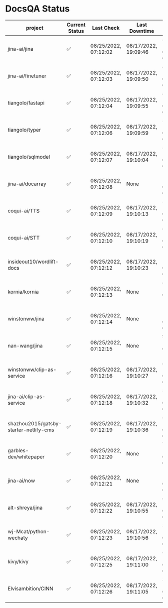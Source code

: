 # DocsQA Status

|               project                |Current Status|     Last Check     |   Last Downtime    |               % Uptime               |
|--------------------------------------|--------------|--------------------|--------------------|--------------------------------------|
|jina-ai/jina                          |✅            |08/25/2022, 07:12:02|08/17/2022, 19:09:46|59277.143 (since 08/15/2022, 07:09:42)|
|jina-ai/finetuner                     |✅            |08/25/2022, 07:12:03|08/17/2022, 19:09:50|45220.567 (since 08/15/2022, 07:09:42)|
|tiangolo/fastapi                      |✅            |08/25/2022, 07:12:04|08/17/2022, 19:09:55|44904.930 (since 08/15/2022, 07:09:42)|
|tiangolo/typer                        |✅            |08/25/2022, 07:12:06|08/17/2022, 19:09:59|55165.035 (since 08/15/2022, 07:09:42)|
|tiangolo/sqlmodel                     |✅            |08/25/2022, 07:12:07|08/17/2022, 19:10:04|57641.667 (since 08/15/2022, 07:09:42)|
|jina-ai/docarray                      |✅            |08/25/2022, 07:12:08|None                |100.000 (since 08/24/2022, 01:39:12)  |
|coqui-ai/TTS                          |✅            |08/25/2022, 07:12:09|08/17/2022, 19:10:13|56464.626 (since 08/15/2022, 07:09:42)|
|coqui-ai/STT                          |✅            |08/25/2022, 07:12:10|08/17/2022, 19:10:19|43087.162 (since 08/15/2022, 07:09:42)|
|insideout10/wordlift-docs             |✅            |08/25/2022, 07:12:12|08/17/2022, 19:10:23|19222.819 (since 08/15/2022, 07:09:42)|
|kornia/kornia                         |✅            |08/25/2022, 07:12:13|None                |44.517 (since 08/23/2022, 16:11:04)   |
|winstonww/jina                        |✅            |08/25/2022, 07:12:14|None                |100.000 (since 08/24/2022, 08:10:59)  |
|nan-wang/jina                         |✅            |08/25/2022, 07:12:15|None                |99.962 (since 08/24/2022, 15:11:24)   |
|winstonww/clip-as-service             |✅            |08/25/2022, 07:12:16|08/17/2022, 19:10:27|41412.338 (since 08/15/2022, 07:09:42)|
|jina-ai/clip-as-service               |✅            |08/25/2022, 07:12:18|08/17/2022, 19:10:32|53560.645 (since 08/15/2022, 07:09:42)|
|shazhou2015/gatsby-starter-netlify-cms|✅            |08/25/2022, 07:12:19|08/17/2022, 19:10:36|40882.692 (since 08/15/2022, 07:09:42)|
|garbles-dev/whitepaper                |✅            |08/25/2022, 07:12:20|None                |75.754 (since 08/24/2022, 01:39:12)   |
|jina-ai/now                           |✅            |08/25/2022, 07:12:21|None                |100.000 (since 08/24/2022, 01:39:12)  |
|alt-shreya/jina                       |✅            |08/25/2022, 07:12:22|08/17/2022, 19:10:55|48949.375 (since 08/15/2022, 07:09:42)|
|wj-Mcat/python-wechaty                |✅            |08/25/2022, 07:12:23|08/17/2022, 19:10:56|50901.242 (since 08/15/2022, 07:09:42)|
|kivy/kivy                             |✅            |08/25/2022, 07:12:25|08/17/2022, 19:11:00|48346.914 (since 08/15/2022, 07:09:42)|
|Elvisambition/CINN                    |✅            |08/25/2022, 07:12:26|08/17/2022, 19:11:05|36246.012 (since 08/15/2022, 07:09:42)|
